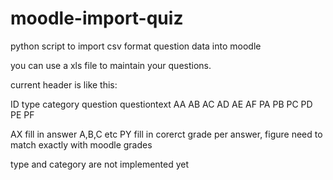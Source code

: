 # moodle-import-quiz
python script to import csv format question data into moodle

you can use a xls file to maintain your questions.

current header is like this:

ID	type	category	question	questiontext	AA	AB	AC	AD	AE	AF	PA	PB	PC	PD	PE	PF

AX fill in answer A,B,C etc
PY fill in corerct grade per answer, figure need to match exactly with moodle grades

type and category are not implemented yet
